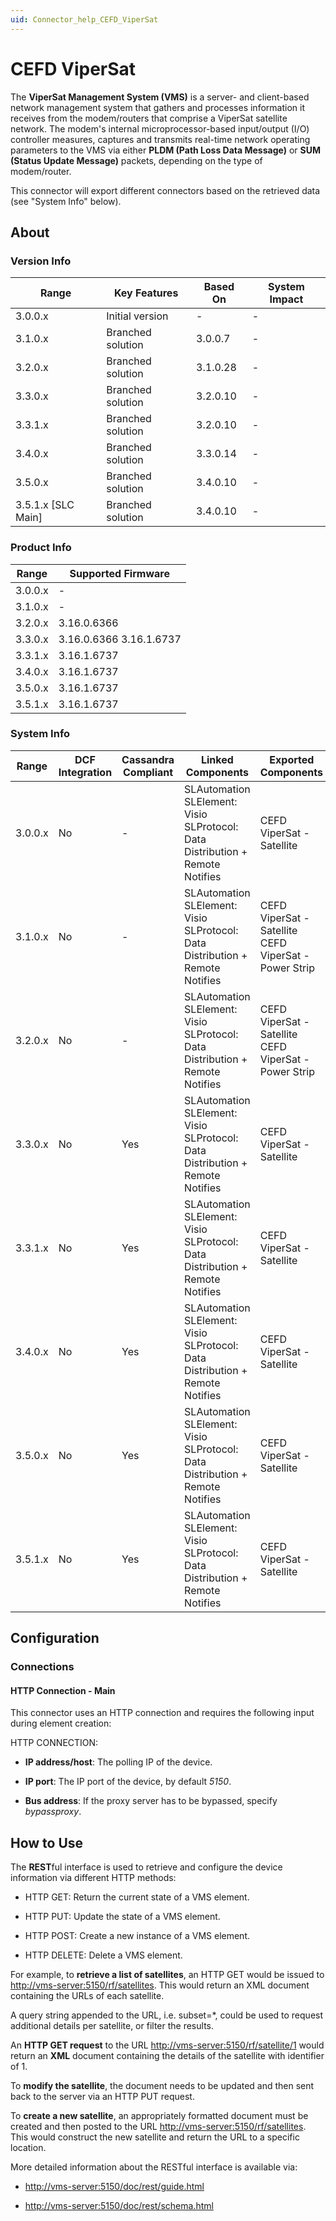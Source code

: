 ```yaml
---
uid: Connector_help_CEFD_ViperSat
---
```


# CEFD ViperSat

The **ViperSat Management System (VMS)** is a server- and client-based network management system that gathers and processes information it receives from the modem/routers that comprise a ViperSat satellite network.
The modem's internal microprocessor-based input/output (I/O) controller measures, captures and transmits real-time network operating parameters to the VMS via either **PLDM (Path Loss Data Message)** or **SUM (Status Update Message)** packets, depending on the type of modem/router.

This connector will export different connectors based on the retrieved data (see "System Info" below).

## About

### Version Info

| Range | Key Features | Based On | System Impact |
|--|--|--|--|
| 3.0.0.x | Initial version | - | - |
| 3.1.0.x | Branched solution | 3.0.0.7 | - |
| 3.2.0.x | Branched solution | 3.1.0.28 | - |
| 3.3.0.x | Branched solution | 3.2.0.10 | - |
| 3.3.1.x | Branched solution | 3.2.0.10 | - |
| 3.4.0.x | Branched solution | 3.3.0.14 | - |
| 3.5.0.x | Branched solution | 3.4.0.10 | - |
| 3.5.1.x [SLC Main] | Branched solution | 3.4.0.10 | - |

### Product Info

| Range | Supported Firmware |
|--|--|
| 3.0.0.x | - |
| 3.1.0.x | - |
| 3.2.0.x | 3.16.0.6366 |
| 3.3.0.x | 3.16.0.6366 3.16.1.6737 |
| 3.3.1.x | 3.16.1.6737 |
| 3.4.0.x | 3.16.1.6737 |
| 3.5.0.x | 3.16.1.6737 |
| 3.5.1.x | 3.16.1.6737 |

### System Info

| Range | DCF Integration | Cassandra Compliant | Linked Components | Exported Components |
|--|--|--|--|--|
| 3.0.0.x | No | - | SLAutomation SLElement: Visio SLProtocol: Data Distribution + Remote Notifies | CEFD ViperSat - Satellite |
| 3.1.0.x | No | - | SLAutomation SLElement: Visio SLProtocol: Data Distribution + Remote Notifies | CEFD ViperSat - Satellite CEFD ViperSat - Power Strip |
| 3.2.0.x | No | - | SLAutomation SLElement: Visio SLProtocol: Data Distribution + Remote Notifies | CEFD ViperSat - Satellite CEFD ViperSat - Power Strip |
| 3.3.0.x | No | Yes | SLAutomation SLElement: Visio SLProtocol: Data Distribution + Remote Notifies | CEFD ViperSat - Satellite |
| 3.3.1.x | No | Yes | SLAutomation SLElement: Visio SLProtocol: Data Distribution + Remote Notifies | CEFD ViperSat - Satellite |
| 3.4.0.x | No | Yes | SLAutomation SLElement: Visio SLProtocol: Data Distribution + Remote Notifies | CEFD ViperSat - Satellite |
| 3.5.0.x | No | Yes | SLAutomation SLElement: Visio SLProtocol: Data Distribution + Remote Notifies | CEFD ViperSat - Satellite |
| 3.5.1.x | No | Yes | SLAutomation SLElement: Visio SLProtocol: Data Distribution + Remote Notifies | CEFD ViperSat - Satellite |

## Configuration

### Connections

#### HTTP Connection - Main

This connector uses an HTTP connection and requires the following input during element creation:

HTTP CONNECTION:

- **IP address/host**: The polling IP of the device.

- **IP port**: The IP port of the device, by default *5150*.

- **Bus address**: If the proxy server has to be bypassed, specify *bypassproxy*.

## How to Use

The **REST**ful interface is used to retrieve and configure the device information via different HTTP methods:

- HTTP GET: Return the current state of a VMS element.

- HTTP PUT: Update the state of a VMS element.

- HTTP POST: Create a new instance of a VMS element.

- HTTP DELETE: Delete a VMS element.

For example, to **retrieve a list of satellites**, an HTTP GET would be issued to <http://vms-server:5150/rf/satellites>. This would return an XML document containing the URLs of each satellite.

A query string appended to the URL, i.e. subset=\*, could be used to request additional details per satellite, or filter the results.

An **HTTP GET request** to the URL <http://vms-server:5150/rf/satellite/1> would return an **XML** document containing the details of the satellite with identifier of 1.

To **modify the satellite**, the document needs to be updated and then sent back to the server via an HTTP PUT request.

To **create a new satellite**, an appropriately formatted document must be created and then posted to the URL <http://vms-server:5150/rf/satellites>. This would construct the new satellite and return the URL to a specific location.

More detailed information about the RESTful interface is available via:

- <http://vms-server:5150/doc/rest/guide.html>

- <http://vms-server:5150/doc/rest/schema.html>

